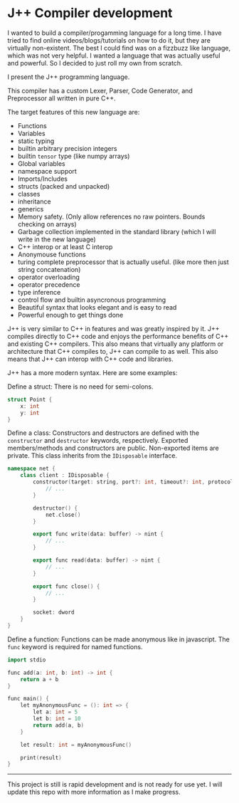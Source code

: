 # J++ Compiler development

I wanted to build a compiler/progamming language for a long time. I have tried to find online videos/blogs/tutorials on how to do it, but they are virtually non-existent. The best I could find was on a fizzbuzz like language, which was not very helpful. I wanted a language that was actually useful and powerful. So I decided to just roll my own from scratch.

I present the J++ programming language.

This compiler has a custom Lexer, Parser, Code Generator, and Preprocessor all written in pure C++. 

The target features of this new language are:
- Functions
- Variables
- static typing
- builtin arbitrary precision integers
- builtin `tensor` type (like numpy arrays)
- Global variables
- namespace support
- Imports/Includes
- structs (packed and unpacked)
- classes
- inheritance
- generics
- Memory safety. (Only allow references no raw pointers. Bounds checking on arrays)
- Garbage collection implemented in the standard library (which I will write in the new language)
- C++ interop or at least C interop
- Anonymouse functions
- turing complete preprocessor that is actually useful. (like more then just string concatenation)
- operator overloading
- operator precedence
- type inference
- control flow and builtin asyncronous programming
- Beautiful syntax that looks elegant and is easy to read
- Powerful enough to get things done

J++ is very similar to C++ in features and was greatly inspired by it. J++ compiles directly to C++ code and enjoys the performance benefits of C++ and existing C++ compilers. This also means that virtually any platform or architecture that C++ compiles to, J++ can compile to as well. This also means that J++ can interop with C++ code and libraries.

J++ has a more modern syntax. Here are some examples:

Define a struct:
There is no need for semi-colons.

```c++
struct Point {
    x: int
    y: int
}
```

Define a class:
Constructors and destructors are defined with the `constructor` and `destructor` keywords, respectively.
Exported members/methods and constructors are public. Non-exported items are private.
This class inherits from the `IDisposable` interface.

```c++
namespace net {
    class client : IDisposable {
        constructor(target: string, port?: int, timeout?: int, protocol?: string) {
            // ...
        }

        destructor() {
            net.close()
        }

        export func write(data: buffer) -> nint {
            // ...
        }

        export func read(data: buffer) -> nint {
            // ...
        }

        export func close() {
            // ...
        }

        socket: dword
    }
}
```

Define a function:
Functions can be made anonymous like in javascript. The `func` keyword is required for named functions.

```c++
import stdio

func add(a: int, b: int) -> int {
    return a + b
}

func main() {
    let myAnonymousFunc = (): int => {
        let a: int = 5
        let b: int = 10
        return add(a, b)
    }

    let result: int = myAnonymousFunc()

    print(result)
}
```


---

This project is still is rapid development and is not ready for use yet. I will update this repo with more information as I make progress.
